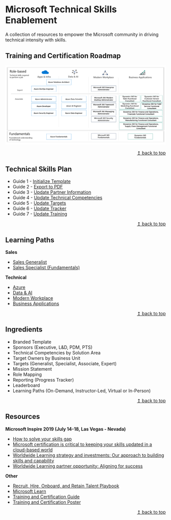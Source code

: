 # Microsoft Technical Skills Enablement
A collection of resources to empower the Microsoft community in driving technical intensity with skills.

## Training and Certification Roadmap
[![alt text](images/img-training-cert-roadmap.png "Training and Certification Roadmap")](../../raw/master/images/img-training-cert-roadmap.png) 

<div align="right"><a href="#microsoft-partner-technical-skills-enablement">↥ back to top</a></div>

## Technical Skills Plan
* Guide 1 - [Initialize Template](guides/01-setup-template.md)
* Guide 2 - [Export to PDF](guides/02-export-pdf.md)
* Guide 3 - [Update Partner Information](guides/03-update-partner.md)
* Guide 4 - [Update Technical Competencies](guides/04-update-competencies.md)
* Guide 5 - [Update Targets](guides/05-update-targets.md)
* Guide 6 - [Update Tracker](guides/06-update-tracker.md)
* Guide 7 - [Update Training](guides/07-update-training.md)

<div align="right"><a href="#microsoft-partner-technical-skills-enablement">↥ back to top</a></div>

## Learning Paths
**Sales**
* [Sales Generalist](paths/sales-generlist.md)
* [Sales Specialist (Fundamentals)](paths/sales-specialist.md)

**Technical**
* [Azure](paths/technical-azure.md)
* [Data & AI](paths/technical-data-ai.md)
* [Modern Workplace](paths/technical-modern-workplace.md)
* [Business Applications](paths/technical-business-apps.md)

<div align="right"><a href="#microsoft-partner-technical-skills-enablement">↥ back to top</a></div>

## Ingredients
* Branded Template
* Sponsors (Executive, L&D, PDM, PTS)
* Technical Competencies by Solution Area
* Target Owners by Business Unit
* Targets (Generalist, Specialist, Associate, Expert)
* Mission Statement
* Role Mapping
* Reporting (Progress Tracker)
* Leaderboard
* Learning Paths (On-Demand, Instructor-Led, Virtual or In-Person)

<div align="right"><a href="#microsoft-partner-technical-skills-enablement">↥ back to top</a></div>

## Resources
**Microsoft Inspire 2019 (July 14-18, Las Vegas - Nevada)**  
* [How to solve your skills gap](https://myinspire.microsoft.com/sessions/7112d75b-f0c6-4f49-b369-939efe893102)
* [Microsoft certification is critical to keeping your skills updated in a cloud-based world](https://myinspire.microsoft.com/sessions/bb862e48-7249-4065-93a1-2771f29d1083)
* [Worldwide Learning strategy and investments: Our approach to building skills and capability](https://myinspire.microsoft.com/sessions/3fd9a6ff-5994-4eff-ba6c-0f4009e7fcd9)
* [Worldwide Learning partner opportunity: Aligning for success](https://myinspire.microsoft.com/sessions/78e45cba-2705-4701-8235-b4c554678eab)

**Other**
* [Recruit, Hire, Onboard, and Retain Talent Playbook](https://partner.microsoft.com/en-us/campaigns/recruit-hire-onboard-playbook)
* [Microsoft Learn](https://aka.ms/learn)
* [Training and Certification Guide](https://query.prod.cms.rt.microsoft.com/cms/api/am/binary/RWtQJJ)
* [Training and Certification Poster](https://query.prod.cms.rt.microsoft.com/cms/api/am/binary/RE2PjDI)

<div align="right"><a href="#microsoft-partner-technical-skills-enablement">↥ back to top</a></div>